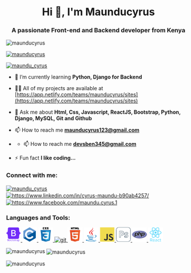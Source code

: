 <h1 align="center">Hi 👋, I'm Maunducyrus</h1>
<h3 align="center">A passionate Front-end and Backend developer from Kenya</h3>

<p align="left"> <img src="https://komarev.com/ghpvc/?username=maunducyrus&label=Profile%20views&color=0e75b6&style=flat" alt="maunducyrus" /> </p>

<p align="left"> <a href="https://github.com/ryo-ma/github-profile-trophy"><img src="https://github-profile-trophy.vercel.app/?username=maunducyrus" alt="maunducyrus" /></a> </p>

<p align="left"> <a href="https://twitter.com/maundu_cyrus" target="blank"><img src="https://img.shields.io/twitter/follow/maundu_cyrus?logo=twitter&style=for-the-badge" alt="maundu_cyrus" /></a> </p>

- 🌱 I’m currently learning **Python, Django for Backend**

- 👨‍💻 All of my projects are available at [https://app.netlify.com/teams/maunducyrus/sites](https://app.netlify.com/teams/maunducyrus/sites)

- 💬 Ask me about **Html, Css, Javascript, ReactJS, Bootstrap, Python, Django, MySQL, Git and Github**

- 📫 How to reach me **maunducyrus123@gmail.com**
- - 📫 How to reach me **devsben345@gmail.com**


- ⚡ Fun fact **I like coding...**

<h3 align="left">Connect with me:</h3>
<p align="left">
<a href="https://twitter.com/maundu_cyrus" target="blank"><img align="center" src="https://raw.githubusercontent.com/rahuldkjain/github-profile-readme-generator/master/src/images/icons/Social/twitter.svg" alt="maundu_cyrus" height="30" width="40" /></a>
<a href="https://linkedin.com/in/https://www.linkedin.com/in/cyrus-maundu-b90ab4257/" target="blank"><img align="center" src="https://raw.githubusercontent.com/rahuldkjain/github-profile-readme-generator/master/src/images/icons/Social/linked-in-alt.svg" alt="https://www.linkedin.com/in/cyrus-maundu-b90ab4257/" height="30" width="40" /></a>
<a href="https://fb.com/https://www.facebook.com/maundu.cyrus.1" target="blank"><img align="center" src="https://raw.githubusercontent.com/rahuldkjain/github-profile-readme-generator/master/src/images/icons/Social/facebook.svg" alt="https://www.facebook.com/maundu.cyrus.1" height="30" width="40" /></a>
</p>

<h3 align="left">Languages and Tools:</h3>
<p align="left"> <a href="https://getbootstrap.com" target="_blank" rel="noreferrer"> <img src="https://raw.githubusercontent.com/devicons/devicon/master/icons/bootstrap/bootstrap-plain-wordmark.svg" alt="bootstrap" width="40" height="40"/> </a> <a href="https://www.cprogramming.com/" target="_blank" rel="noreferrer"> <img src="https://raw.githubusercontent.com/devicons/devicon/master/icons/c/c-original.svg" alt="c" width="40" height="40"/> </a> <a href="https://www.w3schools.com/css/" target="_blank" rel="noreferrer"> <img src="https://raw.githubusercontent.com/devicons/devicon/master/icons/css3/css3-original-wordmark.svg" alt="css3" width="40" height="40"/> </a> <a href="https://git-scm.com/" target="_blank" rel="noreferrer"> <img src="https://www.vectorlogo.zone/logos/git-scm/git-scm-icon.svg" alt="git" width="40" height="40"/> </a> <a href="https://www.w3.org/html/" target="_blank" rel="noreferrer"> <img src="https://raw.githubusercontent.com/devicons/devicon/master/icons/html5/html5-original-wordmark.svg" alt="html5" width="40" height="40"/> </a> <a href="https://www.java.com" target="_blank" rel="noreferrer"> <img src="https://raw.githubusercontent.com/devicons/devicon/master/icons/java/java-original.svg" alt="java" width="40" height="40"/> </a> <a href="https://developer.mozilla.org/en-US/docs/Web/JavaScript" target="_blank" rel="noreferrer"> <img src="https://raw.githubusercontent.com/devicons/devicon/master/icons/javascript/javascript-original.svg" alt="javascript" width="40" height="40"/> </a> <a href="https://www.photoshop.com/en" target="_blank" rel="noreferrer"> <img src="https://raw.githubusercontent.com/devicons/devicon/master/icons/photoshop/photoshop-line.svg" alt="photoshop" width="40" height="40"/> </a> <a href="https://www.php.net" target="_blank" rel="noreferrer"> <img src="https://raw.githubusercontent.com/devicons/devicon/master/icons/php/php-original.svg" alt="php" width="40" height="40"/> </a> <a href="https://reactjs.org/" target="_blank" rel="noreferrer"> <img src="https://raw.githubusercontent.com/devicons/devicon/master/icons/react/react-original-wordmark.svg" alt="react" width="40" height="40"/> </a> </p>

<p><img align="left" src="https://github-readme-stats.vercel.app/api/top-langs?username=maunducyrus&show_icons=true&locale=en&layout=compact" alt="maunducyrus" /></p>

<p>&nbsp;<img align="center" src="https://github-readme-stats.vercel.app/api?username=maunducyrus&show_icons=true&locale=en" alt="maunducyrus" /></p>

<p><img align="center" src="https://github-readme-streak-stats.herokuapp.com/?user=maunducyrus&" alt="maunducyrus" /></p>
